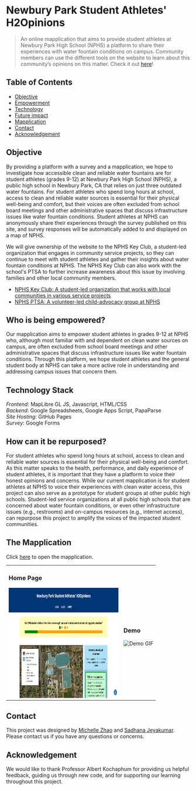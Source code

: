 # Newbury Park Student Athletes' H2Opinions 
> An online mapplication that aims to provide student athletes at Newbury Park High School (NPHS) a platform to share their experiences with water fountain conditions on campus. Community members can use the different tools on the website to learn about this community’s opinions on this matter. Check it out [here](https://zhamic7.github.io/aa191a-su24/)!

## Table of Contents
- [Objective](#objective)
- [Empowerment](#who-is-being-empowered)
- [Technology](#technology-stack)
- [Future impact](#how-can-it-be-repurposed)
- [Mapplication](#the-mapplication)
- [Contact](#contact)
- [Acknowledgement](#acknowledgement)

## Objective
By providing a platform with a survey and a mapplication, we hope to investigate how accessible clean and reliable water fountains are for student athletes (grades 9-12) at Newbury Park High School (NPHS), a public high school in Newbury Park, CA that relies on just three outdated water fountains. For student athletes who spend long hours at school, access to clean and reliable water sources is essential for their physical well-being and comfort, but their voices are often excluded from school board meetings and other administrative spaces that discuss infrastructure issues like water fountain conditions. Student athletes at NPHS can anonymously share their experiences through the survey published on this site, and survey responses will be automatically added to and displayed on a map of NPHS.<br>

We will give ownership of the website to the NPHS Key Club, a student-led organization that engages in community service projects, so they can continue to meet with student athletes and gather their insights about water fountain conditions at NPHS. The NPHS Key Club can also work with the school's PTSA to further increase awareness about this issue by involving families and other local community members.

- [NPHS Key Club: A student-led organization that works with local communities in various service projects](https://sites.google.com/view/nphskeyclub/club)
- [NPHS PTSA: A volunteer-led child-advocacy group at NPHS](https://www.newburyparkhsptsa.org/) 

## Who is being empowered?

Our mapplication aims to empower student athletes in grades 9-12 at NPHS who, although most familiar with and dependent on clean water sources on campus, are often excluded from school board meetings and other administrative spaces that discuss infrastructure issues like water fountain conditions. Through this platform, we hope student athletes and the general student body at NPHS can take a more active role in understanding and addressing campus issues that concern them.

## Technology Stack
*Frontend*: MapLibre GL JS, Javascript, HTML/CSS<br>
*Backend*: Google Spreadsheets, Google Apps Script, PapaParse<br>
*Site Hosting*: GitHub Pages<br>
*Survey*: Google Forms<br>

## How can it be repurposed?

For student athletes who spend long hours at school, access to clean and reliable water sources is essential for their physical well-being and comfort. As this matter speaks to the health, performance, and daily experience of student athletes, it is important that they have a platform to voice their honest opinions and concerns. While our current mapplication is for student athletes at NPHS to voice their experiences with clean water access, this project can also serve as a prototype for student groups at other public high schools. Student-led service organizations at all public high schools that are concerned about water fountain conditions, or even other infrastructure issues (e.g., restrooms) and on-campus resources (e.g., internet access), can repurpose this project to amplify the voices of the impacted student communities.

## The Mapplication
Click [here](https://zhamic7.github.io/aa191a-su24/) to open the mapplication. 

<table>
<tr>
<td>
  
### Home Page
<img src="https://github.com/zhamic7/aa191a-su24/blob/e15ba50dc789af1d01581e839c2e994687608e52/home%20page.png" alt="Home Page Screenshot" width="300" height="300">
</td>
<td>
  
### Demo
<img src="https://github.com/zhamic7/aa191a-su24/blob/e15ba50dc789af1d01581e839c2e994687608e52/website%20demo.gif" alt="Demo GIF" width="300" height="300">
</td>
</tr>
</table>

## Contact
This project was designed by [Michelle Zhao](miczhao@g.ucla.edu) and [Sadhana Jeyakumar](sjeyakum@g.ucla.edu). Please contact us if you have any questions or concerns. 

## Acknowledgement
We would like to thank Professor Albert Kochaphum for providing us helpful feedback, guiding us through new code, and for supporting our learning throughout this project.
